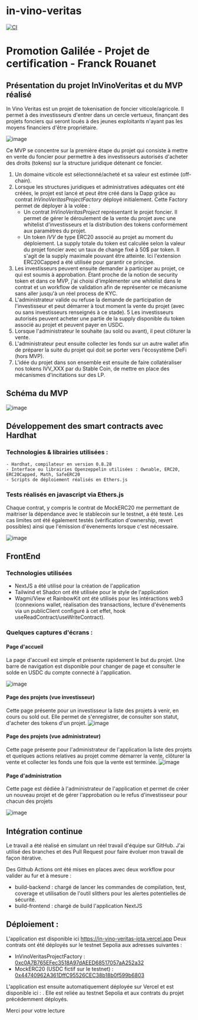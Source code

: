 # in-vino-veritas

[![CI](https://github.com/fr4nckr/in-vino-veritas/actions/workflows/workflow.yml/badge.svg)](https://github.com/fr4nckr/in-vino-veritas/actions/workflows/workflow.yml)

# Promotion Galilée - Projet de certification - Franck Rouanet


## Présentation du projet InVinoVeritas et du MVP réalisé

In Vino Veritas est un projet de tokenisation de foncier viticole/agricole. Il permet à des investisseurs d'entrer dans un cercle vertueux, finançant des projets fonciers qui seront loués à des jeunes exploitants n'ayant pas les moyens financiers d'être propriétaire.

![image](https://github.com/user-attachments/assets/ee339f52-dc88-451e-807e-716c91f8e9e8)



Ce MVP se concentre sur la première étape du projet qui consiste à mettre en vente du foncier pour permettre à des investisseurs autorisés d'acheter des droits (tokens) sur la structure juridique détenant ce foncier.

1. Un domaine viticole est sélectionné/acheté et sa valeur est estimée (off-chain).
2. Lorsque les structures juridiques et administratives adéquates ont été créées, le projet est lancé et peut être créé dans la Dapp grâce au contrat *InVinoVeritasProjectFactory* déployé initialement. Cette Factory permet de déployer à la volée : 
    - Un contrat *InVinoVeritasProject* représentant le projet foncier. Il permet de gérer le déroulement de la vente du projet avec une whitelist d'investisseurs et la distribution des tokens conformément aux paramètres du projet. 
    - Un token *IVV* de type ERC20 associé au projet au moment du déploiement. La supply totale du token est calculée selon la valeur du projet foncier avec un taux de change fixé à 50$ par token. Il s'agit de la supply maximale pouvant être atteinte. Ici l'extension ERC20Capped a été utilisée pour garantir ce principe.
3. Les investisseurs peuvent ensuite demander à participer au projet, ce qui est soumis à approbation. Étant proche de la notion de security token et dans ce MVP, j'ai choisi d'implémenter une whitelist dans le contrat et un workflow de validation afin de représenter ce mécanisme sans aller jusqu'à un réel process de KYC. 
4. L'administrateur valide ou refuse la demande de participation de l'investisseur et peut démarrer à tout moment la vente du projet (avec ou sans investisseurs renseignés à ce stade). 
5  Les investisseurs autorisés peuvent acheter une partie de la supply disponible du token associé au projet et peuvent payer en USDC. 
6. Lorsque l'administrateur le souhaite (au sold ou avant), il peut clôturer la vente. 
7. L'administrateur peut ensuite collecter les fonds sur un autre wallet afin de préparer la suite du projet qui doit se porter vers l'écosystème DeFi (hors MVP).
8. L'idée du projet dans son ensemble est ensuite de faire collatéraliser nos tokens IVV_XXX par du Stable Coin, de mettre en place des mécanismes d'incitations sur des LP.

## Schéma du MVP 

![image](https://github.com/user-attachments/assets/d3dc80ef-bf74-4f73-af2c-5a0a057c291f)


## Développement des smart contracts avec Hardhat 

### Technologies & librairies utilisées : 
    - Hardhat, compilateur en version 0.8.28
    - Interface ou librairies Openzeppelin utilisées : Ownable, ERC20, ERC20Capped, Math, SafeERC20
    - Scripts de déploiement réalisés en Ethers.js 
    
### Tests réalisés en javascript via Ethers.js

Chaque contrat, y compris le contrat de MockERC20 me permettant de maitriser la dépendance avec le stablecoin sur le testnet, a été testé. 
Les cas limites ont été également testés (vérification d'ownership, revert possibles) ainsi que l'émission d'évenements lorsque c'est nécessaire.

![image](https://github.com/user-attachments/assets/c1c140e8-d276-4218-989b-300887a9ff1a)

## FrontEnd
### Technologies utilisées 

- NextJS a été utilisé pour la création de l'application
- Tailwind et Shadcn ont été utilisée pour le style de l'application
- Wagmi/View et RainbowKit ont été utilisés pour les intéractions web3 (connexions wallet, réalisation des transactions, lecture d'évènements via un publicClient configuré à cet effet, hook useReadContract/useWriteContract). 

### Quelques captures d'écrans : 

#### Page d'accueil 
La page d'accueil est simple et présente rapidement le but du projet. Une barre de navigation est disponible pour changer de page et consulter le solde en USDC du compte connecté à l'application. 

![image](https://github.com/user-attachments/assets/c2e9277f-d1b0-4158-8d83-f229ad4799ad)

#### Page des projets (vue investisseur)
Cette page présente pour un investisseur la liste des projets à venir, en cours ou sold out. 
Elle permet de s'enregistrer, de consulter son statut, d'acheter des tokens d'un projet. 
![image](https://github.com/user-attachments/assets/f365cf94-9f56-489e-b0f8-fbe5372bc660)

#### Page des projets (vue administrateur)
Cette page présente pour l'administrateur de l'application la liste des projets et quelques actions relatives au projet comme démarrer la vente, clôturer la vente et collecter les fonds une fois que la vente est terminée. 
![image](https://github.com/user-attachments/assets/bf714ee1-2d67-4dae-b417-4ee26ad0e72d)

#### Page d'administration
Cette page est dédiée à l'administrateur de l'application et permet de créer un nouveau projet et de gérer l'approbation ou le refus d'investisseur pour chacun des projets 

![image](https://github.com/user-attachments/assets/65abf510-a9c5-47c1-8739-3940fb009e2a)

## Intégration continue

Le travail a été réalisé en simulant un réel travail d'équipe sur GitHub. J'ai utilisé des branches et des Pull Request pour faire évoluer mon travail de façon itérative. 

Des Github Actions ont été mises en places avec deux workflow pour valider au fur et à mesure : 
- build-backend : chargé de lancer les commandes de compilation, test, coverage et utilisation de l'outil slithers pour les alertes potentielles de sécurité. 
- build-frontend : chargé de build l'application NextJS

## Déploiement : 

L'application est disponible ici https://in-vino-veritas-iota.vercel.app
Deux contrats ont été déployés sur le testnet Sepolia aux adresses suivantes : 
- InVinoVeritasProjectFactory : [0xc0A7B765EFec3518A97dAEED68517057aA252a32](https://sepolia.etherscan.io/address/0xc0a7b765efec3518a97daeed68517057aa252a32)
- MockERC20 (USDC fictif sur le testnet) : [0x44740962A361DffC95526CEC38b18b0f599b6803](https://sepolia.etherscan.io/address/0x44740962A361DffC95526CEC38b18b0f599b6803)

L'application est ensuite automatiquement déployée sur Vercel et est disponible ici : . Elle est reliée au testnet Sepolia et aux contrats du projet précédemment déployés. 


Merci pour votre lecture 
